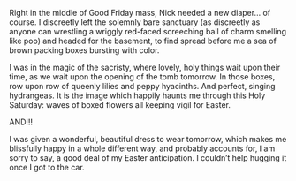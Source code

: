  Right in the middle of Good Friday mass, Nick needed a new diaper… of course. I discreetly left the solemnly bare sanctuary (as discreetly as anyone can wrestling a wriggly red-faced screeching ball of charm smelling like poo) and headed for the basement, to find spread before me a sea of brown packing boxes bursting with color. 

 I was in the magic of the sacristy, where lovely, holy things wait upon their time, as we wait upon the opening of the tomb tomorrow. In those boxes, row upon row of queenly lilies and peppy hyacinths. And perfect, singing hydrangeas. It is the image which happily haunts me through this Holy Saturday: waves of boxed flowers all keeping vigil for Easter. 

 AND!!! 

 I was given a wonderful, beautiful dress to wear tomorrow, which makes me blissfully happy in a whole different way, and probably accounts for, I am sorry to say, a good deal of my Easter anticipation. I couldn’t help hugging it once I got to the car. 